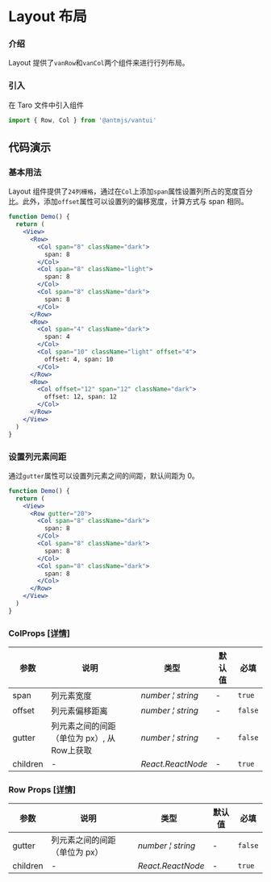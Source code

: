 # Layout 布局

### 介绍

Layout 提供了`vanRow`和`vanCol`两个组件来进行行列布局。

### 引入

在 Taro 文件中引入组件

```js
import { Row, Col } from '@antmjs/vantui'
```

## 代码演示

### 基本用法

Layout 组件提供了`24列栅格`，通过在`Col`上添加`span`属性设置列所占的宽度百分比。此外，添加`offset`属性可以设置列的偏移宽度，计算方式与 span 相同。

```jsx
function Demo() {
  return (
    <View>
      <Row>
        <Col span="8" className="dark">
          span: 8
        </Col>
        <Col span="8" className="light">
          span: 8
        </Col>
        <Col span="8" className="dark">
          span: 8
        </Col>
      </Row>
      <Row>
        <Col span="4" className="dark">
          span: 4
        </Col>
        <Col span="10" className="light" offset="4">
          offset: 4, span: 10
        </Col>
      </Row>
      <Row>
        <Col offset="12" span="12" className="dark">
          offset: 12, span: 12
        </Col>
      </Row>
    </View>
  )
}
```

### 设置列元素间距

通过`gutter`属性可以设置列元素之间的间距，默认间距为 0。

```jsx
function Demo() {
  return (
    <View>
      <Row gutter="20">
        <Col span="8" className="dark">
          span: 8
        </Col>
        <Col span="8" className="dark">
          span: 8
        </Col>
        <Col span="8" className="dark">
          span: 8
        </Col>
      </Row>
    </View>
  )
}
```
### ColProps [[详情]](https://github.com/AntmJS/vantui/tree/main/packages/vantui/types/col.d.ts)   

| 参数 | 说明 | 类型 | 默认值 | 必填 |
| --- | --- | --- | --- | --- |
| span | 列元素宽度 | _&nbsp;&nbsp;number&nbsp;&brvbar;&nbsp;string<br/>_ | - | `true` |
| offset | 列元素偏移距离 | _&nbsp;&nbsp;number&nbsp;&brvbar;&nbsp;string<br/>_ | - | `false` |
| gutter | 列元素之间的间距（单位为 px）, 从Row上获取 | _&nbsp;&nbsp;number&nbsp;&brvbar;&nbsp;string<br/>_ | - | `false` |
| children | - | _&nbsp;&nbsp;React.ReactNode<br/>_ | - | `true` |

### Row Props [[详情]](https://github.com/AntmJS/vantui/tree/main/packages/vantui/types/col.d.ts)   

| 参数 | 说明 | 类型 | 默认值 | 必填 |
| --- | --- | --- | --- | --- |
| gutter | 列元素之间的间距（单位为 px） | _&nbsp;&nbsp;number&nbsp;&brvbar;&nbsp;string<br/>_ | - | `false` |
| children | - | _&nbsp;&nbsp;React.ReactNode<br/>_ | - | `true` |

